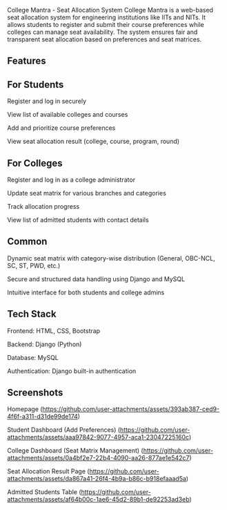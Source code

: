 College Mantra - Seat Allocation System
College Mantra is a web-based seat allocation system for engineering institutions like IITs and NITs. It allows students to register and submit their course preferences while colleges can manage seat availability. The system ensures fair and transparent seat allocation based on preferences and seat matrices.

## Features
## For Students
Register and log in securely

View list of available colleges and courses

Add and prioritize course preferences

View seat allocation result (college, course, program, round)

## For Colleges
Register and log in as a college administrator

Update seat matrix for various branches and categories

Track allocation progress

View list of admitted students with contact details

## Common
Dynamic seat matrix with category-wise distribution (General, OBC-NCL, SC, ST, PWD, etc.)

Secure and structured data handling using Django and MySQL

Intuitive interface for both students and college admins

## Tech Stack
Frontend: HTML, CSS, Bootstrap

Backend: Django (Python)

Database: MySQL

Authentication: Django built-in authentication

## Screenshots



Homepage (https://github.com/user-attachments/assets/393ab387-ced9-4f6f-a311-d31de99de174)


Student Dashboard (Add Preferences) (https://github.com/user-attachments/assets/aaa97842-9077-4957-aca1-23047225160c)


College Dashboard (Seat Matrix Management) (https://github.com/user-attachments/assets/0a4bf2e7-22b4-4090-aa26-877ae1e542c7)


Seat Allocation Result Page (https://github.com/user-attachments/assets/da867a41-26f4-4b9a-b86c-b918efaaad5a)


Admitted Students Table (https://github.com/user-attachments/assets/af64b00c-1ae6-45d2-89b1-de92253ad3eb)


